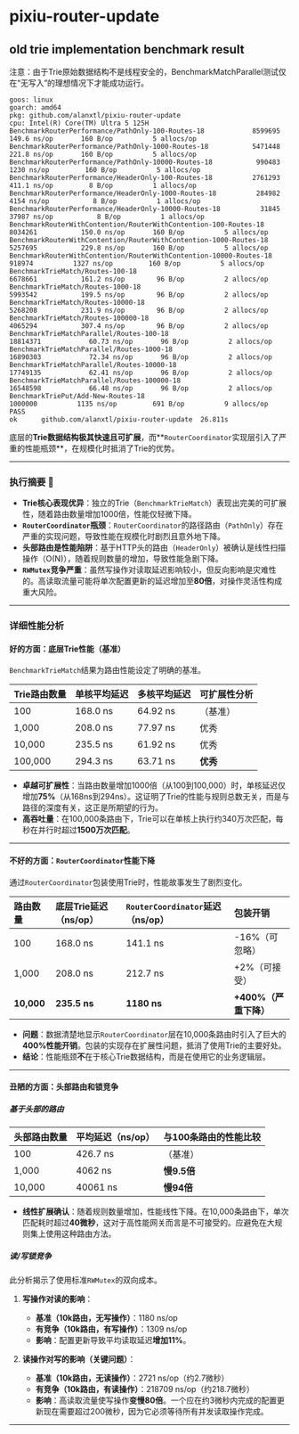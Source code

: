 # pixiu-router-update

## old trie implementation benchmark result

注意：由于Trie原始数据结构不是线程安全的，BenchmarkMatchParallel测试仅在“无写入”的理想情况下才能成功运行。

```
goos: linux
goarch: amd64
pkg: github.com/alanxtl/pixiu-router-update
cpu: Intel(R) Core(TM) Ultra 5 125H
BenchmarkRouterPerformance/PathOnly-100-Routes-18         	 8599695	       149.6 ns/op	     160 B/op	       5 allocs/op
BenchmarkRouterPerformance/PathOnly-1000-Routes-18        	 5471448	       221.8 ns/op	     160 B/op	       5 allocs/op
BenchmarkRouterPerformance/PathOnly-10000-Routes-18       	  990483	      1230 ns/op	     160 B/op	       5 allocs/op
BenchmarkRouterPerformance/HeaderOnly-100-Routes-18       	 2761293	       411.1 ns/op	       8 B/op	       1 allocs/op
BenchmarkRouterPerformance/HeaderOnly-1000-Routes-18      	  284982	      4154 ns/op	       8 B/op	       1 allocs/op
BenchmarkRouterPerformance/HeaderOnly-10000-Routes-18     	   31845	     37987 ns/op	       8 B/op	       1 allocs/op
BenchmarkRouterWithContention/RouterWithContention-100-Routes-18         	 8034261	       150.0 ns/op	     160 B/op	       5 allocs/op
BenchmarkRouterWithContention/RouterWithContention-1000-Routes-18        	 5257695	       229.8 ns/op	     160 B/op	       5 allocs/op
BenchmarkRouterWithContention/RouterWithContention-10000-Routes-18       	  918974	      1327 ns/op	     160 B/op	       5 allocs/op
BenchmarkTrieMatch/Routes-100-18                                         	 6678661	       161.2 ns/op	      96 B/op	       2 allocs/op
BenchmarkTrieMatch/Routes-1000-18                                        	 5993542	       199.5 ns/op	      96 B/op	       2 allocs/op
BenchmarkTrieMatch/Routes-10000-18                                       	 5268208	       231.9 ns/op	      96 B/op	       2 allocs/op
BenchmarkTrieMatch/Routes-100000-18                                      	 4065294	       307.4 ns/op	      96 B/op	       2 allocs/op
BenchmarkTrieMatchParallel/Routes-100-18                                 	18814371	        60.73 ns/op	      96 B/op	       2 allocs/op
BenchmarkTrieMatchParallel/Routes-1000-18                                	16890303	        72.34 ns/op	      96 B/op	       2 allocs/op
BenchmarkTrieMatchParallel/Routes-10000-18                               	17749135	        62.41 ns/op	      96 B/op	       2 allocs/op
BenchmarkTrieMatchParallel/Routes-100000-18                              	16548598	        66.48 ns/op	      96 B/op	       2 allocs/op
BenchmarkTriePut/Add-New-Routes-18                                       	 1000000	      1135 ns/op	     691 B/op	       9 allocs/op
PASS
ok  	github.com/alanxtl/pixiu-router-update	26.811s
```

底层的**Trie数据结构极其快速且可扩展**，而**`RouterCoordinator`实现层引入了严重的性能瓶颈**，在规模化时抵消了Trie的优势。

***

### **执行摘要** 📜

* **Trie核心表现优异**：独立的Trie（`BenchmarkTrieMatch`）表现出完美的可扩展性，随着路由数量增加1000倍，性能仅轻微下降。
* **`RouterCoordinator`瓶颈**：`RouterCoordinator`的路径路由（`PathOnly`）存在严重的实现问题，导致性能在规模化时剧烈且意外地下降。
* **头部路由是性能陷阱**：基于HTTP头的路由（`HeaderOnly`）被确认是线性扫描操作（O(N)），随着规则数量的增加，导致性能急剧下降。
* **`RWMutex`竞争严重**：虽然写操作对读取延迟影响较小，但反向影响是灾难性的。高读取流量可能将单次配置更新的延迟增加至**80倍**，对操作灵活性构成重大风险。

***

### **详细性能分析**

#### **好的方面：底层Trie性能（基准）**

`BenchmarkTrieMatch`结果为路由性能设定了明确的基准。

| Trie路由数量 | 单核平均延迟 | 多核平均延迟 | 可扩展性分析 |
| :--- | :--- | :--- | :--- |
| 100 | 168.0 ns | 64.92 ns | （基准） |
| 1,000 | 208.0 ns | 77.97 ns | 优秀 |
| 10,000 | 235.5 ns | 61.92 ns | 优秀 |
| 100,000 | 294.3 ns | 63.71 ns | **优秀** |

* **卓越可扩展性**：当路由数量增加1000倍（从100到100,000）时，单核延迟仅增加**75%**（从168ns到294ns）。这证明了Trie的性能与规则总数无关，而是与路径的深度有关，这正是所期望的行为。
* **高吞吐量**：在100,000条路由下，Trie可以在单核上执行约340万次匹配，每秒在并行时超过**1500万次匹配**。

***

#### **不好的方面：`RouterCoordinator`性能下降**

通过`RouterCoordinator`包装使用Trie时，性能故事发生了剧烈变化。

| 路由数量 | 底层Trie延迟（ns/op） | `RouterCoordinator`延迟（ns/op） | **包装开销** |
| :--- | :--- | :--- | :--- |
| 100 | 168.0 ns | 141.1 ns | -16%（可忽略） |
| 1,000 | 208.0 ns | 212.7 ns | +2%（可接受） |
| **10,000** | **235.5 ns** | **1180 ns** | **+400%（严重下降）** |

* **问题**：数据清楚地显示`RouterCoordinator`层在10,000条路由时引入了巨大的**400%性能开销**。包装的实现存在扩展性问题，抵消了使用Trie的主要好处。
* **结论**：性能瓶颈**不**在于核心Trie数据结构，而是在使用它的业务逻辑层。

***

#### **丑陋的方面：头部路由和锁竞争**

##### **基于头部的路由**

| 头部路由数量 | 平均延迟（ns/op） | 与100条路由的性能比较 |
| :--- | :--- | :--- |
| 100 | 426.7 ns | （基准） |
| 1,000 | 4062 ns | **慢9.5倍** |
| 10,000 | 40061 ns | **慢94倍** |

* **线性扩展确认**：随着规则数量增加，性能线性下降。在10,000条路由下，单次匹配耗时超过**40微秒**，这对于高性能网关而言是不可接受的。应避免在大规则集上使用这种路由方法。

##### **读/写锁竞争**

此分析揭示了使用标准`RWMutex`的双向成本。

1. **写操作对读的影响**：
    * **基准（10k路由，无写操作）**：1180 ns/op
    * **有竞争（10k路由，有写操作）**：1309 ns/op
    * **影响**：配置更新导致平均读取延迟**增加11%**。

2. **读操作对写的影响（关键问题）**：
    * **基准（10k路由，无读操作）**：2721 ns/op（约2.7微秒）
    * **有竞争（10k路由，有读操作）**：218709 ns/op（约218.7微秒）
    * **影响**：高读取流量使写操作**变慢80倍**。一个应在约3微秒内完成的配置更新现在需要超过200微秒，因为它必须等待所有并发读取操作完成。

***